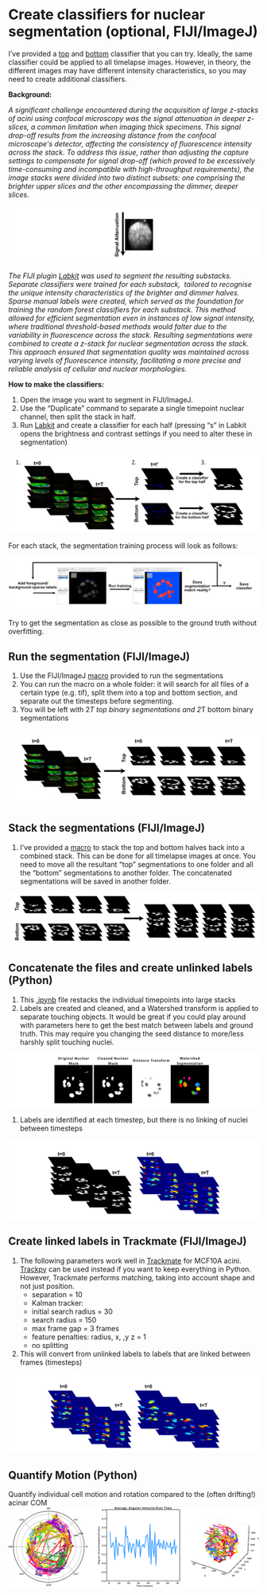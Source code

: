 # Create classifiers for nuclear segmentation (optional, FIJI/ImageJ)
I’ve provided a [top](https://www.dropbox.com/scl/fi/vnfuavs44ptm1egoj4zw6/topscene2p5_classifier.classifier?rlkey=te5lwo3mhllnlw1zmwipyn0wn&dl=0) and [bottom](https://www.dropbox.com/scl/fi/lfo1l3r3k55j5a8h1a7ba/bottom_scene1p5_classifier.classifier?rlkey=jyu6uv9rg0g5l7jfsd7yvaa1o&dl=0) classifier that you can try. Ideally, the same classifier could be applied to all timelapse images. However, in theory, the different images may have different intensity characteristics, so you may need to create additional classifiers.

**Background:**

*A significant challenge encountered during the acquisition of large z-stacks of acini using confocal microscopy was the signal attenuation in deeper z-slices, a common limitation when imaging thick specimens. This signal drop-off results from the increasing distance from the confocal microscope's detector, affecting the consistency of fluorescence intensity across the stack. To address this issue, rather than adjusting the capture settings to compensate for signal drop-off (which proved to be excessively time-consuming and incompatible with high-throughput requirements), the image stacks were divided into two distinct subsets: one comprising the brighter upper slices and the other encompassing the dimmer, deeper slices.*

![images/image.png](images/image.png)

*The FIJI plugin [Labkit](https://imagej.net/plugins/labkit/) was used to segment the resulting substacks. Separate classifiers were trained for each substack,  tailored to recognise the unique intensity characteristics of the brighter and dimmer halves. Sparse manual labels were created, which served as the foundation for training the random forest classifiers for each substack. This method allowed for efficient segmentation even in instances of low signal intensity, where traditional threshold-based methods would falter due to the variability in fluorescence across the stack. Resulting segmentations were combined to create a z-stack for nuclear segmentation across the stack. This approach ensured that segmentation quality was maintained across varying levels of fluorescence intensity, facilitating a more precise and reliable analysis of cellular and nuclear morphologies.*

**How to make the classifiers:**

1. Open the image you want to segment in FIJI/ImageJ.
2. Use the “Duplicate” command to separate a single timepoint nuclear channel, then split the stack in half.
3. Run [Labkit](https://imagej.net/plugins/labkit/) and create a classifier for each half (pressing “s” in Labkit opens the brightness and contrast settings if you need to alter these in segmentation)

![images/image1.png](images/image1.png)

For each stack, the segmentation training process will look as follows:

![images/image2.png](images/image2.png)

Try to get the segmentation as close as possible to the ground truth without overfitting.

## Run the segmentation (FIJI/ImageJ)

1. Use the FIJI/ImageJ [macro](https://www.dropbox.com/scl/fi/ehmhp9ngi2zfsztfw2cv3/labkit_split_and_segment.ijm?rlkey=m2pmoh75v4j5lak5jx6b2yjbm&dl=0) provided to run the segmentations
2. You can run the macro on a whole folder: it will search for all files of a certain type (e.g. tif), split them into a top and bottom section, and separate out the timesteps before segmenting.
3. You will be left with 2*T top binary segmentations and 2*T bottom binary segmentations

![images/image3.png](images/image3.png)

## Stack the segmentations (FIJI/ImageJ)

1. I’ve provided a [macro](https://www.dropbox.com/scl/fi/re93aerrdihswd5rm8btp/concatenate_files_in_two_folders_save.ijm?rlkey=fvpr1503h2e0yiect4dku03jp&dl=0) to stack the top and bottom halves back into a combined stack. This can be done for all timelapse images at once. You need to move all the resultant “top” segmentations to one folder and all the “bottom” segmentations to another folder. The concatenated segmentations will be saved in another folder.

![images/image4.png](images/image4.png)

## Concatenate the files and create unlinked labels (Python)

1. This [.ipynb](https://www.dropbox.com/scl/fi/vutlbte7m4azidmkdqero/labkit_tracking.ipynb?rlkey=cur3lqudpvjemvseanswlaahp&dl=0) file restacks the individual timepoints into large stacks
2. Labels are created and cleaned, and a Watershed transform is applied to separate touching objects. It would be great if you could play around with parameters here to get the best match between labels and ground truth. This may require you changing the seed distance to more/less harshly split touching nuclei.

![images/image5.png](images/image5.png)

1. Labels are identified at each timestep, but there is no linking of nuclei between timesteps

![images/image6.png](images/image6.png)

## Create linked labels in Trackmate (FIJI/ImageJ)

1. The following parameters work well in [Trackmate](https://imagej.net/plugins/trackmate/) for MCF10A acini. [Trackpy](https://pypi.org/project/trackpy/) can be used instead if you want to keep everything in Python. However, Trackmate performs matching, taking into account shape and not just position.
    - separation = 10
    - Kalman tracker:
    - initial search radius = 30
    - search radius = 150
    - max frame gap = 3 frames
    - feature penalties: radius, x, ,y z = 1
    - no splitting
2. This will convert from unlinked labels to labels that are linked between frames (timesteps)

![images/image7.png](images/image7.png)

## Quantify Motion (Python)
Quantify individual cell motion and rotation compared to the (often drifting!) acinar COM
![images/image8.png](images/image8.png)